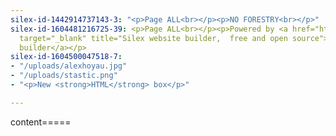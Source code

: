 ```yaml
---
silex-id-1442914737143-3: "<p>Page ALL<br></p><p>NO FORESTRY<br></p>"
silex-id-1604481216725-39: <p>Page ALL<br></p><p>Powered by <a href="https://www.silex.me/"
  target="_blank" title="Silex website builder,  free and open source">Silex website
  builder</a></p>
silex-id-1604500047518-7:
- "/uploads/alexhoyau.jpg"
- "/uploads/stastic.png"
- "<p>New <strong>HTML</strong> box</p>"

---
```

content=====